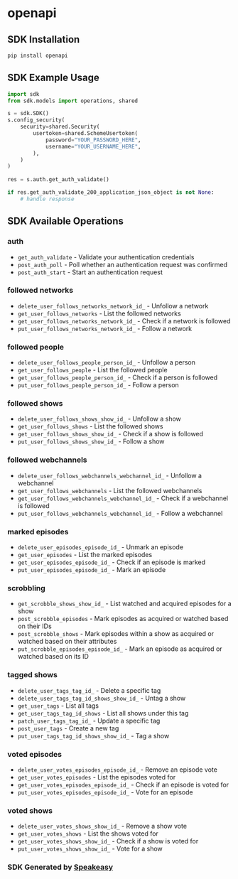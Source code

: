 # openapi

<!-- Start SDK Installation -->
## SDK Installation

```bash
pip install openapi
```
<!-- End SDK Installation -->

## SDK Example Usage
<!-- Start SDK Example Usage -->
```python
import sdk
from sdk.models import operations, shared

s = sdk.SDK()
s.config_security(
    security=shared.Security(
        usertoken=shared.SchemeUsertoken(
            password="YOUR_PASSWORD_HERE",
            username="YOUR_USERNAME_HERE",
        ),
    )
)
    
res = s.auth.get_auth_validate()

if res.get_auth_validate_200_application_json_object is not None:
    # handle response
```
<!-- End SDK Example Usage -->

<!-- Start SDK Available Operations -->
## SDK Available Operations

### auth

* `get_auth_validate` - Validate your authentication credentials
* `post_auth_poll` - Poll whether an authentication request was confirmed
* `post_auth_start` - Start an authentication request

### followed networks

* `delete_user_follows_networks_network_id_` - Unfollow a network
* `get_user_follows_networks` - List the followed networks
* `get_user_follows_networks_network_id_` - Check if a network is followed
* `put_user_follows_networks_network_id_` - Follow a network

### followed people

* `delete_user_follows_people_person_id_` - Unfollow a person
* `get_user_follows_people` - List the followed people
* `get_user_follows_people_person_id_` - Check if a person is followed
* `put_user_follows_people_person_id_` - Follow a person

### followed shows

* `delete_user_follows_shows_show_id_` - Unfollow a show
* `get_user_follows_shows` - List the followed shows
* `get_user_follows_shows_show_id_` - Check if a show is followed
* `put_user_follows_shows_show_id_` - Follow a show

### followed webchannels

* `delete_user_follows_webchannels_webchannel_id_` - Unfollow a webchannel
* `get_user_follows_webchannels` - List the followed webchannels
* `get_user_follows_webchannels_webchannel_id_` - Check if a webchannel is followed
* `put_user_follows_webchannels_webchannel_id_` - Follow a webchannel

### marked episodes

* `delete_user_episodes_episode_id_` - Unmark an episode
* `get_user_episodes` - List the marked episodes
* `get_user_episodes_episode_id_` - Check if an episode is marked
* `put_user_episodes_episode_id_` - Mark an episode

### scrobbling

* `get_scrobble_shows_show_id_` - List watched and acquired episodes for a show
* `post_scrobble_episodes` - Mark episodes as acquired or watched based on their IDs
* `post_scrobble_shows` - Mark episodes within a show as acquired or watched based on their attributes
* `put_scrobble_episodes_episode_id_` - Mark an episode as acquired or watched based on its ID

### tagged shows

* `delete_user_tags_tag_id_` - Delete a specific tag
* `delete_user_tags_tag_id_shows_show_id_` - Untag a show
* `get_user_tags` - List all tags
* `get_user_tags_tag_id_shows` - List all shows under this tag
* `patch_user_tags_tag_id_` - Update a specific tag
* `post_user_tags` - Create a new tag
* `put_user_tags_tag_id_shows_show_id_` - Tag a show

### voted episodes

* `delete_user_votes_episodes_episode_id_` - Remove an episode vote
* `get_user_votes_episodes` - List the episodes voted for
* `get_user_votes_episodes_episode_id_` - Check if an episode is voted for
* `put_user_votes_episodes_episode_id_` - Vote for an episode

### voted shows

* `delete_user_votes_shows_show_id_` - Remove a show vote
* `get_user_votes_shows` - List the shows voted for
* `get_user_votes_shows_show_id_` - Check if a show is voted for
* `put_user_votes_shows_show_id_` - Vote for a show

<!-- End SDK Available Operations -->

### SDK Generated by [Speakeasy](https://docs.speakeasyapi.dev/docs/using-speakeasy/client-sdks)
